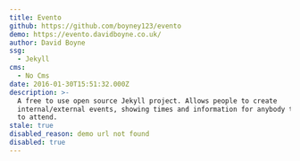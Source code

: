 ```yaml
---
title: Evento
github: https://github.com/boyney123/evento
demo: https://evento.davidboyne.co.uk/
author: David Boyne
ssg:
  - Jekyll
cms:
  - No Cms
date: 2016-01-30T15:51:32.000Z
description: >-
  A free to use open source Jekyll project. Allows people to create
  internal/external events, showing times and information for anybody that wants
  to attend.
stale: true
disabled_reason: demo url not found
disabled: true
---
```

